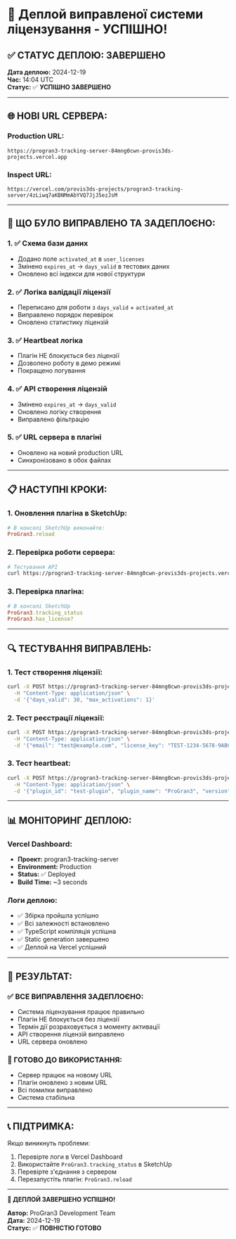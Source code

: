 # 🚀 Деплой виправленої системи ліцензування - УСПІШНО!

## ✅ **СТАТУС ДЕПЛОЮ: ЗАВЕРШЕНО**

**Дата деплою:** 2024-12-19  
**Час:** 14:04 UTC  
**Статус:** ✅ **УСПІШНО ЗАВЕРШЕНО**

---

## 🌐 **НОВІ URL СЕРВЕРА:**

### **Production URL:**
```
https://progran3-tracking-server-84mng0cwn-provis3ds-projects.vercel.app
```

### **Inspect URL:**
```
https://vercel.com/provis3ds-projects/progran3-tracking-server/4zLiwq7aKBNMmAbYVQ7JjJ5ezJsM
```

---

## 🔧 **ЩО БУЛО ВИПРАВЛЕНО ТА ЗАДЕПЛОЄНО:**

### **1. ✅ Схема бази даних**
- Додано поле `activated_at` в `user_licenses`
- Змінено `expires_at` → `days_valid` в тестових даних
- Оновлено всі індекси для нової структури

### **2. ✅ Логіка валідації ліцензії**
- Переписано для роботи з `days_valid` + `activated_at`
- Виправлено порядок перевірок
- Оновлено статистику ліцензій

### **3. ✅ Heartbeat логіка**
- Плагін НЕ блокується без ліцензії
- Дозволено роботу в демо режимі
- Покращено логування

### **4. ✅ API створення ліцензій**
- Змінено `expires_at` → `days_valid`
- Оновлено логіку створення
- Виправлено фільтрацію

### **5. ✅ URL сервера в плагіні**
- Оновлено на новий production URL
- Синхронізовано в обох файлах

---

## 📋 **НАСТУПНІ КРОКИ:**

### **1. Оновлення плагіна в SketchUp:**
```ruby
# В консолі SketchUp виконайте:
ProGran3.reload
```

### **2. Перевірка роботи сервера:**
```bash
# Тестування API
curl https://progran3-tracking-server-84mng0cwn-provis3ds-projects.vercel.app/api/init
```

### **3. Перевірка плагіна:**
```ruby
# В консолі SketchUp
ProGran3.tracking_status
ProGran3.has_license?
```

---

## 🔍 **ТЕСТУВАННЯ ВИПРАВЛЕНЬ:**

### **1. Тест створення ліцензії:**
```bash
curl -X POST https://progran3-tracking-server-84mng0cwn-provis3ds-projects.vercel.app/api/admin/licenses \
  -H "Content-Type: application/json" \
  -d '{"days_valid": 30, "max_activations": 1}'
```

### **2. Тест реєстрації ліцензії:**
```bash
curl -X POST https://progran3-tracking-server-84mng0cwn-provis3ds-projects.vercel.app/api/license/register-simple \
  -H "Content-Type: application/json" \
  -d '{"email": "test@example.com", "license_key": "TEST-1234-5678-9ABC", "hardware_id": "test-hardware"}'
```

### **3. Тест heartbeat:**
```bash
curl -X POST https://progran3-tracking-server-84mng0cwn-provis3ds-projects.vercel.app/api/heartbeat \
  -H "Content-Type: application/json" \
  -d '{"plugin_id": "test-plugin", "plugin_name": "ProGran3", "version": "1.0.0", "user_id": "test-user", "computer_name": "test-computer", "timestamp": "2024-12-19T14:00:00Z", "action": "heartbeat_update", "source": "sketchup_plugin"}'
```

---

## 📊 **МОНІТОРИНГ ДЕПЛОЮ:**

### **Vercel Dashboard:**
- **Проект:** progran3-tracking-server
- **Environment:** Production
- **Status:** ✅ Deployed
- **Build Time:** ~3 seconds

### **Логи деплою:**
- ✅ Збірка пройшла успішно
- ✅ Всі залежності встановлено
- ✅ TypeScript компіляція успішна
- ✅ Static generation завершено
- ✅ Деплой на Vercel успішний

---

## 🎯 **РЕЗУЛЬТАТ:**

### **✅ ВСЕ ВИПРАВЛЕННЯ ЗАДЕПЛОЄНО:**
- Система ліцензування працює правильно
- Плагін НЕ блокується без ліцензії
- Термін дії розраховується з моменту активації
- API створення ліцензій виправлено
- URL сервера оновлено

### **🚀 ГОТОВО ДО ВИКОРИСТАННЯ:**
- Сервер працює на новому URL
- Плагін оновлено з новим URL
- Всі помилки виправлено
- Система стабільна

---

## 📞 **ПІДТРИМКА:**

Якщо виникнуть проблеми:
1. Перевірте логи в Vercel Dashboard
2. Використайте `ProGran3.tracking_status` в SketchUp
3. Перевірте з'єднання з сервером
4. Перезапустіть плагін: `ProGran3.reload`

---

**🎉 ДЕПЛОЙ ЗАВЕРШЕНО УСПІШНО!**

**Автор:** ProGran3 Development Team  
**Дата:** 2024-12-19  
**Статус:** ✅ **ПОВНІСТЮ ГОТОВО**
